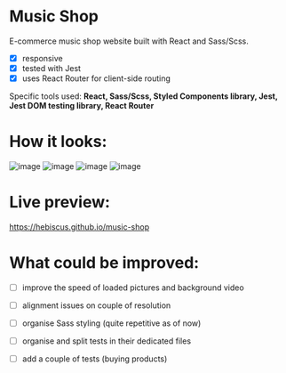# Music Shop 

E-commerce music shop website built with React and Sass/Scss. 
- [x] responsive
- [x] tested with Jest
- [x] uses React Router for client-side routing

Specific tools used: **React, Sass/Scss, Styled Components library, Jest, Jest DOM testing library, React Router**

# How it looks:
![image](https://github.com/hebiscus/music-shop/assets/107350293/f99bead1-93ff-47c3-95b6-559b38c38907)
![image](https://github.com/hebiscus/To-do-list/assets/107350293/18503718-9aad-4300-af6d-041eca95fd8b)
![image](https://github.com/hebiscus/To-do-list/assets/107350293/2b7e37c0-d9ea-443a-b8d4-c9383b8f89b5)
![image](https://github.com/hebiscus/music-shop/assets/107350293/aee1d65e-0a93-4eee-90fc-2cd0a5b5cf0e)


# Live preview: 

https://hebiscus.github.io/music-shop


# What could be improved:

- [ ] improve the speed of loaded pictures and background video

- [ ] alignment issues on couple of resolution
- [ ] organise Sass styling (quite repetitive as of now)
- [ ] organise and split tests in their dedicated files

- [ ] add a couple of tests (buying products)
